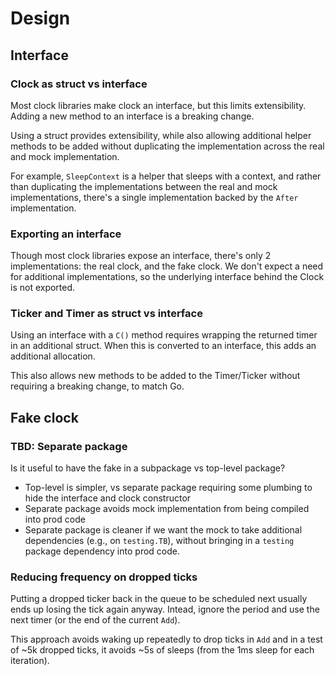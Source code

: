 # Design

## Interface

### Clock as struct vs interface

Most clock libraries make clock an interface, but this limits extensibility. Adding a new method to an interface is a breaking change.

Using a struct provides extensibility, while also allowing additional helper methods to be added without duplicating the implementation
across the real and mock implementation.

For example, `SleepContext` is a helper that sleeps with a context, and rather than duplicating the implementations between
the real and mock implementations, there's a single implementation backed by the `After` implementation.

### Exporting an interface

Though most clock libraries expose an interface, there's only 2 implementations: the real clock, and the fake clock. We don't expect
a need for additional implementations, so the underlying interface behind the Clock is not exported.


### Ticker and Timer as struct vs interface

Using an interface with a `C()` method requires wrapping the returned timer in an additional struct.
When this is converted to an interface, this adds an additional allocation.

This also allows new methods to be added to the Timer/Ticker without requiring a breaking change, to match Go.

## Fake clock

### TBD: Separate package

Is it useful to have the fake in a subpackage vs top-level package?

 * Top-level is simpler, vs separate package requiring some plumbing to hide the interface and clock constructor
 * Separate package avoids mock implementation from being compiled into prod code
 * Separate package is cleaner if we want the mock to take additional dependencies (e.g., on `testing.TB`), without bringing 
   in a `testing` package dependency into prod code.

### Reducing frequency on dropped ticks

Putting a dropped ticker back in the queue to be scheduled next usually ends up losing the tick again anyway.
Intead, ignore the period and use the next timer (or the end of the current `Add`).

This approach avoids waking up repeatedly to drop ticks in `Add` and in a test of ~5k dropped ticks, it avoids
~5s of sleeps (from the 1ms sleep for each iteration).
